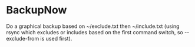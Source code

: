 # BackupNow
Do a graphical backup based on ~/exclude.txt then ~/include.txt (using rsync which excludes or includes based on the first command switch, so --exclude-from is used first).
